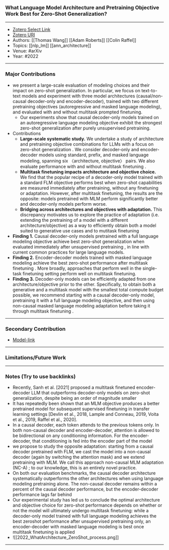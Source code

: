 ### What Language Model Architecture and Pretraining Objective Work Best for Zero-Shot Generalization?
---
- [Zotero Select Link](zotero://select/groups/2480461/items/2N2ZUN8J)
- [Zotero URI](https://www.zotero.org/groups/2480461/items/2N2ZUN8J)
- Authors: [[Thomas Wang]] [[Adam Roberts]] [[Colin Raffel]] 
- Topics: [[nlp_lm]] [[ann_architecture]] 
- Venue: #arXiv 
- Year: #2022 
---
### Major Contributions
- we present a large-scale evaluation of modeling choices and their impact on zero-shot generalization. In particular, we focus on text-to-text models and experiment with three model architectures (causal/non-causal decoder-only and encoder-decoder), trained with two different pretraining objectives (autoregressive and masked language modeling), and evaluated with and without multitask prompted finetuning.
	- Our experiments show that causal decoder-only models trained on an autoregressive language modeling objective exhibit the strongest zero-shot generalization after purely unsupervised pretraining.
- Contributions
	- **Large-scale systematic study.** We undertake a study of architecture and pretraining objective combinations for LLMs with a focus on zero-shot generalization . We consider decoder-only and encoder-decoder models using standard, prefix, and masked language modeling, spanning six 〈architecture, objective〉 pairs. We also evaluate performance with and without multitask finetuning .
	- **Multitask finetuning impacts architecture and objective choice.** We find that the popular recipe of a decoder-only model trained with a standard FLM objective performs best when zero-shot capabilities are measured immediately after pretraining, without any finetuning or adaptation. However, after multitask finetuning, the results are the opposite: models pretrained with MLM perform significantly better and decoder-only models perform worse.
	- **Bridging across architectures and objectives with adaptation.** This discrepancy motivates us to explore the practice of adaptation (i.e. extending the pretraining of a model with a different architecture/objective) as a way to efficiently obtain both a model suited to generative use cases and to mutitask finetuning
- **Finding 1.** Causal decoder-only models pretrained with a full language modeling objective achieve best zero-shot generalization when evaluated immediately after unsupervised pretraining , in line with current common practices for large language models.
- **Finding 2.** Encoder-decoder models trained with masked language modeling achieve the best zero-shot performance after multitask finetuning . More broadly, approaches that perform well in the single-task finetuning setting perform well on multitask finetuning.
- **Finding 3.** Decoder-only models can be efficiently adapted from one architecture/objective prior to the other. Specifically, to obtain both a generative and a multitask model with the smallest total compute budget possible, we recommend starting with a causal decoder-only model, pretraining it with a full language modeling objective, and then using non-causal masked language modeling adaptation before taking it through multitask finetuning .
---
### Secondary Contribution
 - [Model-link](https://github.com/bigscience-workshop/architecture-objective.)
---
### Limitations/Future Work
---
### Notes (Try to use backlinks)
- Recently, Sanh et al. [2021] proposed a multitask finetuned encoder-decoder LLM that outperforms decoder-only models on zero-shot generalization, despite being an order of magnitude smaller
- It has repeatedly been shown that an MLM objective produces a better pretrained model for subsequent supervised finetuning in transfer learning settings [Devlin et al., 2018, Lample and Conneau, 2019, Voita et al., 2019, Raffel et al., 2020].
- In a causal decoder, each token attends to the previous tokens only. In both non-causal decoder and encoder-decoder, attention is allowed to be bidirectional on any conditioning information. For the encoder-decoder, that conditioning is fed into the encoder part of the model
- we propose to study the opposite adaptation: starting from a causal decoder pretrained with FLM, we cast the model into a non-causal decoder (again by switching the attention mask) and we extend pretraining with MLM. We call this approach non-causal MLM adaptation (NC-A) ; to our knowledge, this is an entirely novel practice.
- On both our evaluation benchmarks, the causal decoder architecture systematically outperforms the other architectures when using language modeling pretraining alone. The non-causal decoder remains within a percent of the causal decoder performance, but the encoder-decoder performance lags far behind
- Our experimental study has led us to conclude the optimal architecture and objective choice for zero-shot performance depends on whether or not the model will ultimately undergo multitask finetuning: while a decoder-only model trained with full language modeling achieves the best zeroshot performance after unsupervised pretraining only, an encoder-decoder with masked language modeling is best once multitask finetuning is applied
- ![[2022_WhatArchitecture_ZeroShot_process.png]]
---
